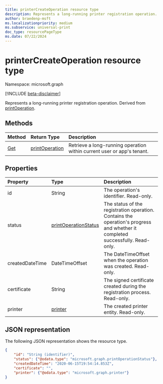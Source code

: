 ```yaml
---
title: printerCreateOperation resource type
description: Represents a long-running printer registration operation. Derived from printOperation.
author: braedenp-msft
ms.localizationpriority: medium
ms.subservice: universal-print
doc_type: resourcePageType
ms.date: 07/22/2024
---
```


# printerCreateOperation resource type

Namespace: microsoft.graph

[!INCLUDE [beta-disclaimer](../../includes/beta-disclaimer.md)]

Represents a long-running printer registration operation. Derived from [printOperation](printoperation.md).

## Methods

| Method       | Return Type | Description |
|:-------------|:------------|:------------|
| [Get](../api/printoperation-get.md) | [printOperation](printoperation.md) | Retrieve a long-running operation within current user or app's tenant. |

## Properties
| Property     | Type        | Description |
|:-------------|:------------|:------------|
|id|String|The operation's identifier. Read-only.|
|status|[printOperationStatus](printoperationstatus.md)|The status of the registration operation. Contains the operation's progress and whether it completed successfully. Read-only.|
|createdDateTime|DateTimeOffset|The DateTimeOffset when the operation was created. Read-only.|
|certificate|String|The signed certificate created during the registration process. Read-only.|
|printer|[printer](printer.md)|The created printer entity. Read-only.|

## JSON representation

The following JSON representation shows the resource type.

<!-- {
  "blockType": "resource",
  "optionalProperties": [

  ],
  "@odata.type": "microsoft.graph.printerCreateOperation",
  "keyProperty": "id",
  "baseType":"microsoft.graph.entity"
}-->

```json
{
    "id": "String (identifier)",
    "status": {"@odata.type": "microsoft.graph.printOperationStatus"},
    "createdDateTime": "2020-06-15T19:54:14.853Z",
    "certificate": "",
    "printer": {"@odata.type": "microsoft.graph.printer"}
}

```

<!-- uuid: 8fcb5dbc-d5aa-4681-8e31-b001d5168d79
2015-10-25 14:57:30 UTC -->
<!-- {
  "type": "#page.annotation",
  "description": "printerCreateOperation resource",
  "keywords": "",
  "section": "documentation",
  "tocPath": ""
}-->

